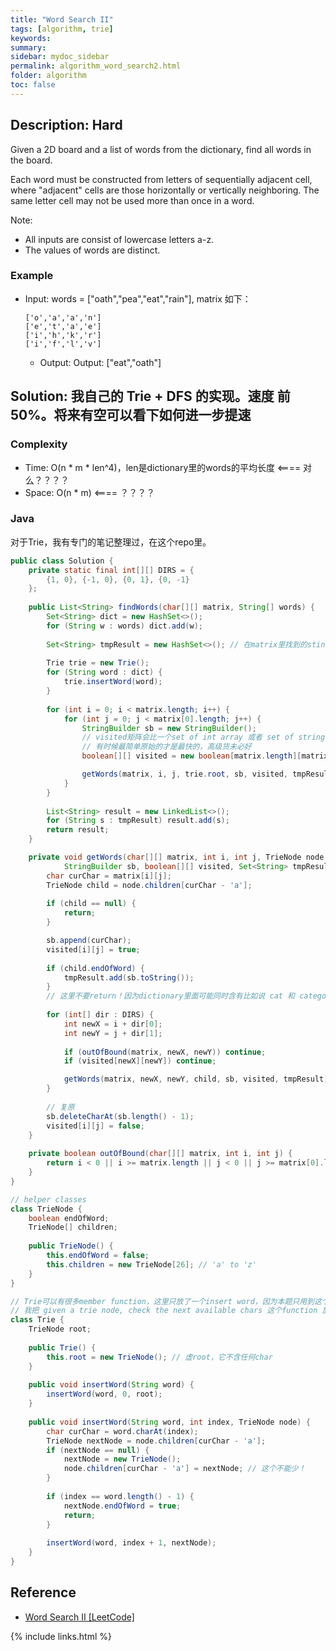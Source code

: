 ```yaml
---
title: "Word Search II"
tags: [algorithm, trie]
keywords:
summary:
sidebar: mydoc_sidebar
permalink: algorithm_word_search2.html
folder: algorithm
toc: false
---
```


## Description: Hard
Given a 2D board and a list of words from the dictionary, find all words in the board.

Each word must be constructed from letters of sequentially adjacent cell, where "adjacent" cells are those horizontally or vertically neighboring. The same letter cell may not be used more than once in a word.

Note:
* All inputs are consist of lowercase letters a-z.
* The values of words are distinct.

### Example
* Input: words = ["oath","pea","eat","rain"], matrix 如下：
  ```
  ['o','a','a','n']
  ['e','t','a','e']
  ['i','h','k','r']
  ['i','f','l','v']
  ```
  * Output: Output: ["eat","oath"]

## Solution: 我自己的 Trie + DFS 的实现。速度 前50%。将来有空可以看下如何进一步提速

### Complexity
* Time: O(n * m * len^4)，len是dictionary里的words的平均长度 <==== 对么？？？？
* Space: O(n * m) <==== ？？？？

### Java
对于Trie，我有专门的笔记整理过，在这个repo里。
```java
public class Solution {
    private static final int[][] DIRS = {
        {1, 0}, {-1, 0}, {0, 1}, {0, -1}
    };
    
    public List<String> findWords(char[][] matrix, String[] words) {
        Set<String> dict = new HashSet<>();
        for (String w : words) dict.add(w);
        
        Set<String> tmpResult = new HashSet<>(); // 在matrix里找到的stings要去重！
        
        Trie trie = new Trie();
        for (String word : dict) {
            trie.insertWord(word);
        }
        
        for (int i = 0; i < matrix.length; i++) {
            for (int j = 0; j < matrix[0].length; j++) {
                StringBuilder sb = new StringBuilder();
                // visited矩阵会比一个set of int array 或者 set of string 快很多！
                // 有时候最简单原始的才是最快的，高级货未必好
                boolean[][] visited = new boolean[matrix.length][matrix[0].length];

                getWords(matrix, i, j, trie.root, sb, visited, tmpResult);
            }
        }
        
        List<String> result = new LinkedList<>();
        for (String s : tmpResult) result.add(s);
        return result;
    }

    private void getWords(char[][] matrix, int i, int j, TrieNode node, 
            StringBuilder sb, boolean[][] visited, Set<String> tmpResult) {
        char curChar = matrix[i][j];
        TrieNode child = node.children[curChar - 'a'];
        
        if (child == null) {
            return;
        }

        sb.append(curChar);
        visited[i][j] = true;
        
        if (child.endOfWord) {
            tmpResult.add(sb.toString());
        }
        // 这里不要return！因为dictionary里面可能同时含有比如说 cat 和 category
        
        for (int[] dir : DIRS) {
            int newX = i + dir[0];
            int newY = j + dir[1];
            
            if (outOfBound(matrix, newX, newY)) continue;
            if (visited[newX][newY]) continue;

            getWords(matrix, newX, newY, child, sb, visited, tmpResult);
        }
        
        // 复原
        sb.deleteCharAt(sb.length() - 1);
        visited[i][j] = false;
    }
    
    private boolean outOfBound(char[][] matrix, int i, int j) {
        return i < 0 || i >= matrix.length || j < 0 || j >= matrix[0].length;
    }
}

// helper classes
class TrieNode {
    boolean endOfWord;
    TrieNode[] children;
    
    public TrieNode() {
        this.endOfWord = false;
        this.children = new TrieNode[26]; // 'a' to 'z'
    }
}

// Trie可以有很多member function，这里只放了一个insert word，因为本题只用到这个，
// 我把 given a trie node, check the next available chars 这个function 放到 solution class 里去了
class Trie { 
    TrieNode root;
    
    public Trie() {
        this.root = new TrieNode(); // 虚root，它不含任何char
    }
    
    public void insertWord(String word) {
        insertWord(word, 0, root);
    }
    
    public void insertWord(String word, int index, TrieNode node) {
        char curChar = word.charAt(index);
        TrieNode nextNode = node.children[curChar - 'a'];
        if (nextNode == null) {
            nextNode = new TrieNode();
            node.children[curChar - 'a'] = nextNode; // 这个不能少！
        }
        
        if (index == word.length() - 1) {
            nextNode.endOfWord = true;
            return;
        }
        
        insertWord(word, index + 1, nextNode);
    }
}
```

## Reference
* [Word Search II [LeetCode]](https://leetcode.com/problems/word-search-ii/description/)

{% include links.html %}

